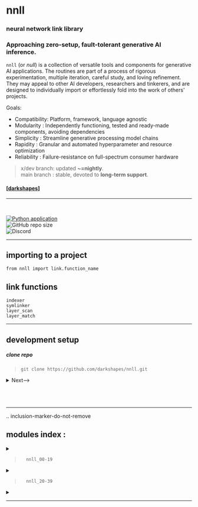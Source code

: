 
# nnll
### neural network link library


### Approaching zero-setup, fault-tolerant generative AI inference.



`nnll` (or <em>null</em>) is a collection of versatile tools and components for generative AI applications. The routines are part of a process of rigorous experimentation, multiple iteration, careful study, and loving refinement. They may appeal to other AI developers, researchers and tinkerers, and are designed to individually import or effortlessly fold into the work of others' projects.

Goals:
- Compatibility: Platform, framework, language agnostic
- Modularity   : Independently functioning, tested and ready-made components, avoiding dependencies
- Simplicity   : Streamline generative processing model chains
- Rapidity     : Granular and automated hyperparameter and resource optimization
- Reliability  : Failure-resistance on full-spectrum consumer hardware

> x/dev branch: updated **~=nightly**.<br>
> main branch : stable, devoted to **long-term support**.

 #### [[darkshapes](https://github.com/darkshapes/)]
<hr><br>

[![Python application](https://github.com/darkshapes/nnll/actions/workflows/python-app.yml/badge.svg)](https://github.com/darkshapes/nnll/actions/workflows/python-app.yml)<br>
![GitHub repo size](https://img.shields.io/github/repo-size/darkshapes/nnll)<br>
![Discord](https://img.shields.io/discord/1266757128249675867)<hr>

## importing to a project

`from nnll import link.function_name`

## link functions

`indexer`<br>
`symlinker`<br>
`layer_scan`<br>
`layer_match`<br>
<hr>

## development setup

<h5>clone repo</h5>

> ```
> git clone https://github.com/darkshapes/nnll.git
> ```

<details> <summary> <a>Next--></a></summary>

#####  create virtual environment
> ```
> py -m venv .venv_nnll
> ```

<details> <summary> <a>Next--></a></summary>

##### 3 activate --> (windows powershell)
> ```
> Set-ExecutionPolicy Bypass -Scope Process -Force; .venv_nnll\Scripts\Activate.ps1
> ```

##### 3 activate --> ( linux | macos)
> ```
> .venv_nnll/bin/activate
> ```

<details> <summary> <a>Next--></a></summary>

##### 4 install
> ```
> cd nnll
> pip install -e .
> ```

##### Done.
</details>
</details>
</details>
<br><br><br>
<hr>

.. inclusion-marker-do-not-remove
<h2>modules index :</h2><details><summary>

> `  nnll_00-19`</summary>

> [nnll 00 - lambda-condensed nested dict traversal](https://github.com/darkshapes/nnll/blob/main/modules/nnll_00/src.py#L29)<br>
> [nnll 01 - lambda-condensed nested dict traversal:](https://github.com/darkshapes/nnll/blob/main/modules/nnll_01/src.py#L8)<br>
> [nnll 04 - loading safetensors (based on previous performance analysis)](https://github.com/darkshapes/nnll/blob/main/modules/nnll_04/src.py#L5)<br>
> [nnll 05 - loading gguf (based on previous performance analysis)](https://github.com/darkshapes/nnll/blob/main/modules/nnll_05/src.py#L2)<br>
> [nnll 06 - basic recursive dict crawler](https://github.com/darkshapes/nnll/blob/main/modules/nnll_06/src.py#L14)<br>
> [nnll 07 - nn class/type id system](https://github.com/darkshapes/nnll/blob/main/modules/nnll_07/src.py#L2)<br>
> [nnll 08 - seed methods](https://github.com/darkshapes/nnll/blob/main/modules/nnll_08/src.py#L2)<br>
> [nnll 09 - token encoder type 1](https://github.com/darkshapes/nnll/blob/main/modules/nnll_09/src.py#L12)<br>
> [nnll 13 - system capability agent (incomplete)](https://github.com/darkshapes/nnll/blob/main/modules/nnll_13/src.py#L1)<br>
> [nnll 16 - scalable, modular gpu device class system (incomplete)](https://github.com/darkshapes/nnll/blob/main/modules/nnll_16/src.py#L6)<br>
> [nnll 17 - example device classes for nll_16 (incomplete)](https://github.com/darkshapes/nnll/blob/main/modules/nnll_17/src.py#L4)<br>
> [nnll 18 - alternate token encoder for extra prompt length (incomplete)](https://github.com/darkshapes/nnll/blob/main/modules/nnll_18/src.py#L5)<br>

</details>

<details><summary>

> `  nnll_20-39`</summary>

> [nnll 22 - diffusers symlink routine(nnll 19, 21)](https://github.com/darkshapes/nnll/blob/main/modules/nnll_22/src.py#L5)<br>
> [nnll 23 - dynamic module constructor (nnll 11, 12, 14, 15, 16)](https://github.com/darkshapes/nnll/blob/main/modules/nnll_23/src.py#L5)<br>
> [nnll_24 - nested dictionary path return (nnll 02, 03, 06)](https://github.com/darkshapes/nnll/blob/main/modules/nnll_24/src.py#L5)<br>
> [nnll_25 - tensor and hash data, regex comparison ](https://github.com/darkshapes/nnll/blob/main/modules/nnll_25/src.py#L9)<br>
> [nnll_26 - pytorch-specific seed and tensor routines](https://github.com/darkshapes/nnll/blob/main/modules/nnll_26/src.py)<br>
> [nnll_27 - pretty column-formatted console printer](https://github.com/darkshapes/nnll/blob/main/modules/nnll_27/src.py#L6)<br>
> [nnll_28 - torch pickletensor loader](https://github.com/darkshapes/nnll/blob/main/modules/nnll_28/src.py#L8)<br>
> [nnll_29 - cascading dict comparison filter](https://github.com/darkshapes/nnll/blob/main/modules/nnll_29/src.py#L11)<br>
> [nnll 30 - barebones json read/write](https://github.com/darkshapes/nnll/blob/main/modules/nnll_30/src.py#L5)<br>
> [nnll 31 - state dict layer name search](https://github.com/darkshapes/nnll/blob/main/modules/nnll_31/src.py#L18)<br>
> [nnll 32 - model header extractor (nnll_29)](https://github.com/darkshapes/nnll/blob/main/modules/nnll_32/src.py#L7)<br>
> [nnll 33 - layer and tensor value comparison (nnll_24)](https://github.com/darkshapes/nnll/blob/main/modules/nnll_33/src.py#L4)<br>
> [nnll 34 - model shard collector (inc)](https://github.com/darkshapes/nnll/blob/main/modules/nnll_34/src.py#L4)<br>
> [nnll 35 - filename numeric fetch](https://github.com/darkshapes/nnll/blob/main/modules/nnll_35/src.py#L4)<br>
> [nnll 36 - state dict collector](https://github.com/darkshapes/nnll/blob/main/modules/nnll_36/src.py#L13)<br>
> [nnll_37 - model indexer(inc)](https://github.com/darkshapes/nnll/blob/main/modules/nnll_37/src.py#L11)<br>
> [nnll_38 - tensor_shape)](https://github.com/darkshapes/nnll/blob/main/modules/nnll_38/src.py#L11)<br>


</details>

<details><summary>
<!--
> `   nnll_xx (planned explorations)`</summary> -->

<!--
> [nnll xx - civitai model index/download]<br>
> [nnll xx - token encoder type 3]<br>
> [nnll xx - prototype token sculptor revisiting nnll 08]<br>
> [nnll xx - alternate methods of torch.no_grad inference]<br>
> [nnll xx - modular variable autoencoder component]<br>
> [nnll xx - output image formatting]<br>
> [nnll xx - metadata encoding method 1/comparison]<br>
> [nnll xx - self-embedding hash/snapshots]<br>
> ... -->

</details><hr>

